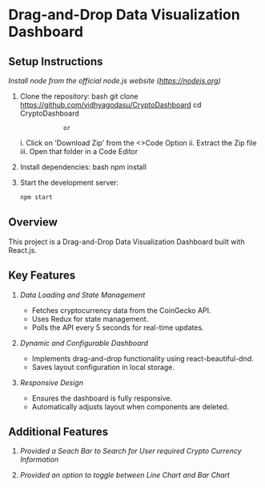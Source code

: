# Drag-and-Drop Data Visualization Dashboard

## Setup Instructions
*Install node from the official node.js website (https://nodejs.org)*
1. Clone the repository:
    bash
    git clone https://github.com/vidhyagodasu/CryptoDashboard
    cd CryptoDashboard
    
                   or
    
    i. Click on 'Download Zip' from the <>Code Option
    ii. Extract the Zip file 
    iii. Open that folder in a Code Editor
    
2. Install dependencies:
    bash
    npm install
    

3. Start the development server:
    ```bash
    npm start

## Overview
This project is a Drag-and-Drop Data Visualization Dashboard built with React.js. 
## Key Features
1. *Data Loading and State Management*
    - Fetches cryptocurrency data from the CoinGecko API.
    - Uses Redux for state management.
    - Polls the API every 5 seconds for real-time updates.

2. *Dynamic and Configurable Dashboard*
    - Implements drag-and-drop functionality using react-beautiful-dnd.
    - Saves layout configuration in local storage.

3. *Responsive Design*
    - Ensures the dashboard is fully responsive.
    - Automatically adjusts layout when components are deleted.

## Additional Features
1. *Provided a Seach Bar to Search for User required Crypto Currency Information*

2. *Provided an option to toggle between Line Chart and Bar Chart*
